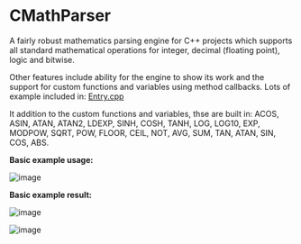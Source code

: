 # CMathParser

A fairly robust mathematics parsing engine for C++ projects which supports all standard mathematical operations for integer, decimal (floating point), logic and bitwise.

Other features include ability for the engine to show its work and the support for custom functions and variables using method callbacks. Lots of example included in: [Entry.cpp](https://github.com/NTDLS/CMathParser/blob/master/%40TestApp/Entry.Cpp)


It addition to the custom functions and variables, thse are built in: ACOS, ASIN, ATAN, ATAN2, LDEXP, SINH, COSH, TANH, LOG, LOG10, EXP, MODPOW, SQRT, POW, FLOOR, CEIL, NOT, AVG, SUM, TAN, ATAN, SIN, COS, ABS.

**Basic example usage:**

![image](https://user-images.githubusercontent.com/11428567/234915977-11d688c5-abdb-43b1-8565-bf432a7ec60b.png)

**Basic example result:**

![image](https://user-images.githubusercontent.com/11428567/234916103-089515a5-e2b6-489c-9693-5f02cce0dbf1.png)


![image](https://github.com/NTDLS/CMathParser/assets/11428567/6122251b-8812-4ceb-b3d4-87c1f9131f30)

